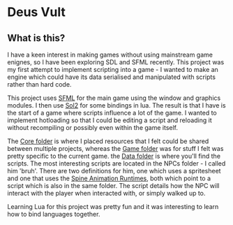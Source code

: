 # Deus Vult

## What is this?
I have a keen interest in making games without using mainstream game enignes, so I have been exploring SDL and SFML recently. This project was my first attempt to implement scripting into a game - I wanted to make an engine which could have its data serialised and manipulated with scripts rather than hard code.

This project uses [SFML](https://www.sfml-dev.org/) for the main game using the window and graphics modules. I then use [Sol2](https://github.com/ThePhD/sol2) for some bindings in lua. The result is that I have is the start of a game where scripts influence a lot of the game. I wanted to implement hotloading so that I could be editing a script and reloading it without recompiling or possibly even within the game itself.

The [Core folder](https://github.com/Crysikrend/Deus_Vult/tree/master/Core) is where I placed resources that I felt could be shared between multiple projects, whereas the [Game folder](https://github.com/Crysikrend/Deus_Vult/tree/master/Game) was for stuff I felt was pretty specific to the current game. the [Data folder](https://github.com/Crysikrend/Deus_Vult/tree/master/Data) is where you'll find the scripts. The most interesting scripts are located in the NPCs folder - I called him 'bruh'. There are two definitions for him, one which uses a spritesheet and one that uses the [Spine Animation Runtimes](http://esotericsoftware.com/), both which point to a script which is also in the same folder. The script details how the NPC will interact with the player when interacted with, or simply walked up to.

Learning Lua for this project was pretty fun and it was interesting to learn how to bind languages together.
